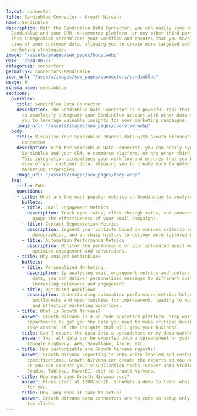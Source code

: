 ```yaml
---
layout: connector
title: Sendinblue Connector - Growth Nirvana
name: Sendinblue
description: With the Sendinblue Data Connector, you can easily sync data between
  Sendinblue and your CRM, e-commerce platform, or any other third-party application.
  This integration streamlines your workflow and ensures that you have a complete
  view of your customer data, allowing you to create more targeted and personalized
  marketing strategies.
image: "/assets/images/seo_pages/body.webp"
date: '2024-08-27'
categories: connectors
permalink: connectors/sendinblue
icon_url: "/assets/images/seo_pages/connectors/sendinblue"
usage: 0
schema_name: sendinblue
sections:
  overview:
    title: Sendinblue Data Connector
    description: The Sendinblue Data Connector is a powerful tool that allows you
      to seamlessly integrate your Sendinblue account with other data sources, enabling
      you to leverage valuable insights for your marketing campaigns.
    image_url: "/assets/images/seo_pages/overview.webp"
  body:
    title: Visualize Your Sendinblue channel data with Growth Nirvana's Sendinblue
      Connector
    description: With the Sendinblue Data Connector, you can easily sync data between
      Sendinblue and your CRM, e-commerce platform, or any other third-party application.
      This integration streamlines your workflow and ensures that you have a complete
      view of your customer data, allowing you to create more targeted and personalized
      marketing strategies.
    image_url: "/assets/images/seo_pages/body.webp"
  faq:
    title: FAQs
    questions:
    - title: What are the most popular metrics in Sendinblue to analyze?
      bullets:
      - title: Email Engagement Metrics
        description: Track open rates, click-through rates, and conversion rates to
          gauge the effectiveness of your email campaigns.
      - title: Contact Segmentation Metrics
        description: Segment your contacts based on various criteria such as behavior,
          demographics, and purchase history to deliver more tailored messaging.
      - title: Automation Performance Metrics
        description: Monitor the performance of your automated email workflows to
          optimize engagement and conversions.
    - title: Why analyze Sendinblue?
      bullets:
      - title: Personalized Marketing
        description: By analyzing email engagement metrics and contact segmentation
          data, you can deliver personalized messages to different customer segments,
          increasing relevance and engagement.
      - title: Optimized Workflows
        description: Understanding automation performance metrics helps you identify
          bottlenecks and opportunities for improvement, leading to more efficient
          and effective marketing workflows.
    - title: What is Growth Nirvana?
      answer: Growth Nirvana is a no code analytics platform. Stop waiting for other
        departments to get you the data you need to make critical business decisions.
        Take control of the insights that will grow your business.
    - title: Can I export the data into a spreadsheet or my data warehouse?
      answer: Yes, all data can be exported into a spreadsheet or your data warehouse
        (Google BigQuery, AWS, Snowflake, Azure, etc)
    - title: How customizable are Growth Nirvana reports?
      answer: Growth Nirvana reporting is 100% white labeled and customized to your
        specifications. Growth Nirvana can create the reports so you don’t have to
        or you can connect your visualization tools (Looker Data Studio/Google Data
        Studio, Tableau, PowerBI, etc) to Growth Nirvana.
    - title: How much does Growth Nirvana cost?
      answer: Plans start at $200/month. Schedule a demo to learn what plan is best
        for you.
    - title: How long does it take to setup?
      answer: Growth Nirvana data connectors are no code so setup only requires a
        few clicks.
---
```


